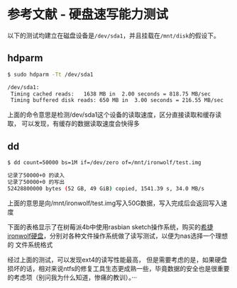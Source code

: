 # 参考文献 - 硬盘速写能力测试

以下的测试均建立在磁盘设备是`/dev/sda1`，并且挂载在`/mnt/disk`的假设下。

## hdparm
```bash
$ sudo hdparm -Tt /dev/sda1

/dev/sda1:
 Timing cached reads:   1638 MB in  2.00 seconds = 818.75 MB/sec
 Timing buffered disk reads: 650 MB in  3.00 seconds = 216.55 MB/sec
```
上面的命令意思是检测/dev/sda1这个设备的读取速度，区分直接读取和缓存读取，
可以发现，有缓存的数据读取速度会快得多

## dd

```bash
$ dd count=50000 bs=1M if=/dev/zero of=/mnt/ironwolf/test.img

记录了50000+0 的读入
记录了50000+0 的写出
52428800000 bytes (52 GB, 49 GiB) copied, 1541.39 s, 34.0 MB/s
```
上面的意思是向/mnt/ironwolf/test.img写入50G数据，写入完成后会返回写入速度

下面的表格显示了在树莓派4b中使用rasbian sketch操作系统，购买的[希捷ironwolf硬盘](https://item.jd.com/54994027565.html)，分别对各种文件操作系统做了读写测试，以便为nas选择一个理想的
文件系统格式

经过上面的测试，可以发现ext4的读写性能最高，
但是需要考虑的是，如果硬盘损坏的话，相对来说ntfs的修复工具生态更成熟一些，毕竟数据的安全也是很重要的考虑项（别问我为什么知道，惨痛的教训）。···